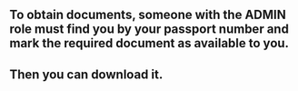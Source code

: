 
## To obtain documents, someone with the ADMIN role must find you by your passport number and mark the required document as available to you. 
## Then you can download it.
